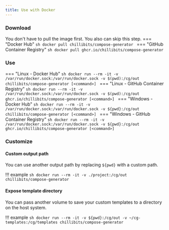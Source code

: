 ```yaml
---
title: Use with Docker
---
```


### Download
You don't have to pull the image first. You also can skip this step.
=== "Docker Hub"
    ```sh
    docker pull chillibits/compose-generator
    ```
=== "GitHub Container Registry"
    ```sh
    docker pull ghcr.io/chillibits/compose-generator
    ```

### Use
=== "Linux - Docker Hub"
    ```sh
    docker run --rm -it -v /var/run/docker.sock:/var/run/docker.sock -v $(pwd):/cg/out chillibits/compose-generator [<command>]
    ```
=== "Linux - GitHub Container Registry"
    ```sh
    docker run --rm -it -v /var/run/docker.sock:/var/run/docker.sock -v $(pwd):/cg/out ghcr.io/chillibits/compose-generator [<command>]
    ```
=== "Windows - Docker Hub"
    ```sh
    docker run --rm -it -v /var/run/docker.sock:/var/run/docker.sock -v ${pwd}:/cg/out chillibits/compose-generator [<command>]
    ```
=== "Windows - GitHub Container Registry"
    ```sh
    docker run --rm -it -v /var/run/docker.sock:/var/run/docker.sock -v ${pwd}:/cg/out ghcr.io/chillibits/compose-generator [<command>]
    ```

### Customize
#### Custom output path
You can use another output path by replacing `${pwd}` with a custom path.

!!! example
    ```sh
    docker run --rm -it -v ./project:/cg/out chillibits/compose-generator
    ```

#### Expose template directory
You can pass another volume to save your custom templates to a directory on the host system.

!!! example
    ```sh
    docker run --rm -it -v ${pwd}:/cg/out -v ~/cg-templates:/cg/templates chillibits/compose-generator
    ```